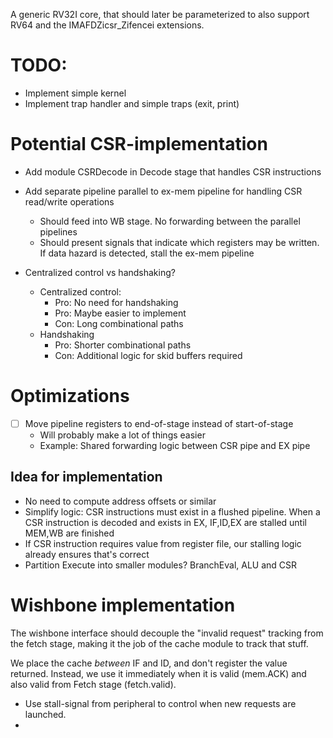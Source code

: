 A generic RV32I core, that should later be parameterized to also support RV64 and the IMAFDZicsr_Zifencei extensions.

# TODO:
- Implement simple kernel
- Implement trap handler and simple traps (exit, print)
  
# Potential CSR-implementation
- Add module CSRDecode in Decode stage that handles CSR instructions
- Add separate pipeline parallel to ex-mem pipeline for handling CSR read/write operations
  - Should feed into WB stage. No forwarding between the parallel pipelines
  - Should present signals that indicate which registers may be written. If data hazard is detected, stall the ex-mem pipeline

- Centralized control vs handshaking?
  - Centralized control: 
    - Pro: No need for handshaking
    - Pro: Maybe easier to implement
    - Con: Long combinational paths
  - Handshaking
    - Pro: Shorter combinational paths
    - Con: Additional logic for skid buffers required

# Optimizations
- [ ] Move pipeline registers to end-of-stage instead of start-of-stage
  - Will probably make a lot of things easier
  - Example: Shared forwarding logic between CSR pipe and EX pipe
## Idea for implementation
- No need to compute address offsets or similar
- Simplify logic: CSR instructions must exist in a flushed pipeline. When a CSR instruction is decoded
  and exists in EX, IF,ID,EX are stalled until MEM,WB are finished
- If CSR instruction requires value from register file, our stalling logic already ensures that's correct
- Partition Execute into smaller modules? BranchEval, ALU and CSR


# Wishbone implementation
The wishbone interface should decouple the "invalid request" tracking from
the fetch stage, making it the job of the cache module to track that stuff.

We place the cache *between* IF and ID, and don't register the value returned.
Instead, we use it immediately when it is valid (mem.ACK) and also valid from
Fetch stage (fetch.valid).

- Use stall-signal from peripheral to control when new requests are launched.
- 